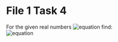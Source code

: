 # File 1 Task 4
For the given real numbers ![equation](https://latex.codecogs.com/gif.latex?a_1,&space;a_2,&space;...,&space;a_{2n}) find:  
![equation](https://latex.codecogs.com/gif.latex?max(a_1&plus;a_{2n},&space;a_2&plus;a_{2n-1},&space;...,&space;a_n&plus;a_{n&plus;1}))
